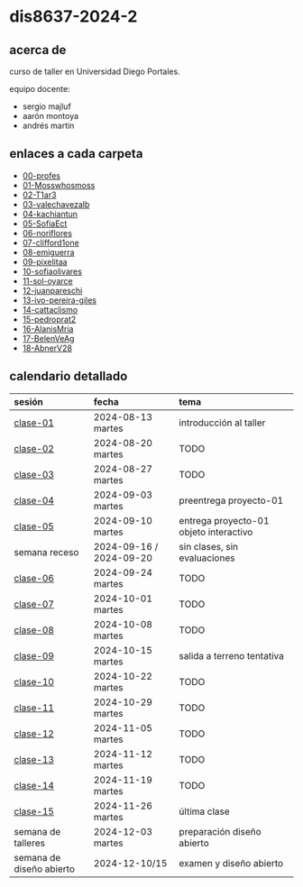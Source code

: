 # dis8637-2024-2

## acerca de

curso de taller en Universidad Diego Portales.

equipo docente:

- sergio majluf
- aarón montoya
- andrés martin

## enlaces a cada carpeta

- [00-profes](./00-profes/)
- [01-Mosswhosmoss](./01-Mosswhosmoss/)
- [02-T1ar3](./02-T1ar3/)
- [03-valechavezalb](./03-valechavezalb/)
- [04-kachiantun](./04-kachiantun/)
- [05-SofiaEct](./05-SofiaEct/)
- [06-noriflores](./06-noriflores/)
- [07-clifford1one](./07-clifford1one/)
- [08-emiguerra](./08-emiguerra/)
- [09-pixelitaa](./09-pixelitaa/)
- [10-sofiaolivares](./10-sofiaolivares/)
- [11-sol-oyarce](./11-sol-oyarce/)
- [12-juanpareschi](./12-juanpareschi/)
- [13-ivo-pereira-giles](./13-ivo-pereira-giles/)
- [14-cattaclismo](./14-cattaclismo/)
- [15-pedroprat2](./15-pedroprat2/)
- [16-AlanisMria](./16-AlanisMria/)
- [17-BelenVeAg](./17-BelenVeAg/)
- [18-AbnerV28](./18-AbnerV28/)

## calendario detallado

| sesión                       | fecha                   | tema                                   |
| :--------------------------- | :---------------------- | :------------------------------------- |
| [clase-01](clases/clase-01/) | 2024-08-13 martes       | introducción al taller                 |
| [clase-02](clases/clase-02/) | 2024-08-20 martes       | TODO                                   |
| [clase-03](clases/clase-03/) | 2024-08-27 martes       | TODO                                   |
| [clase-04](clases/clase-04/) | 2024-09-03 martes       | preentrega proyecto-01                 |
| [clase-05](clases/clase-05/) | 2024-09-10 martes       | entrega proyecto-01 objeto interactivo |
| semana receso                | 2024-09-16 / 2024-09-20 | sin clases, sin evaluaciones           |
| [clase-06](clases/clase-06/) | 2024-09-24 martes       | TODO                                   |
| [clase-07](clases/clase-07/) | 2024-10-01 martes       | TODO                                   |
| [clase-08](clases/clase-08/) | 2024-10-08 martes       | TODO                                   |
| [clase-09](clases/clase-09/) | 2024-10-15 martes       | salida a terreno tentativa             |
| [clase-10](clases/clase-10/) | 2024-10-22 martes       | TODO                                   |
| [clase-11](clases/clase-11/) | 2024-10-29 martes       | TODO                                   |
| [clase-12](clases/clase-12/) | 2024-11-05 martes       | TODO                                   |
| [clase-13](clases/clase-13/) | 2024-11-12 martes       | TODO                                   |
| [clase-14](clases/clase-14/) | 2024-11-19 martes       | TODO                                   |
| [clase-15](clases/clase-15/) | 2024-11-26 martes       | última clase                           |
| semana de talleres           | 2024-12-03 martes       | preparación diseño abierto             |
| semana de diseño abierto     | 2024-12-10/15           | examen y diseño abierto                |
